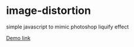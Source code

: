 # image-distortion
simple javascript to mimic photoshop liquify effect

[Demo link](http://y-e.me/works/experiment/imagedistortion/)

